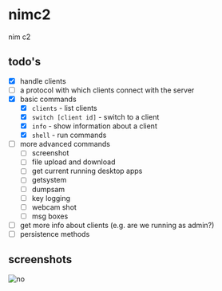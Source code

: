 # nimc2

nim c2

## todo's
- [X] handle clients
- [ ] a protocol with which clients connect with the server
- [X] basic commands
    - [X] `clients` - list clients
    - [X] `switch [client id]` - switch to a client
    - [X] `info` - show information about a client
    - [X] `shell` - run commands 
- [ ] more advanced commands
    - [ ] screenshot
    - [ ] file upload and download
    - [ ] get current running desktop apps
    - [ ] getsystem
    - [ ] dumpsam
    - [ ] key logging
    - [ ] webcam shot
    - [ ] msg boxes
- [ ] get more info about clients (e.g. are we running as admin?)
- [ ] persistence methods

## screenshots

![no](https://media.discordapp.net/attachments/841333778487312425/968225619999613048/unknown.png)